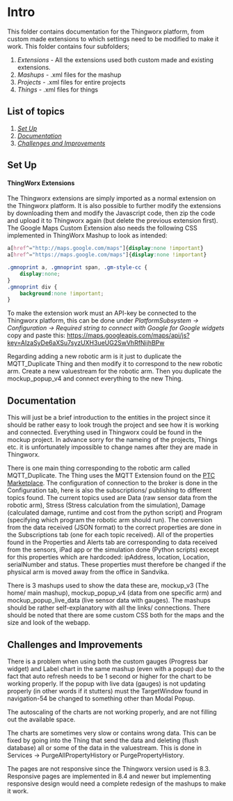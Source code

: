 # Intro
This folder contains documentation for the Thingworx platform, from custom made extensions to which settings need to be modified to make it work.
This folder contains four subfolders;
1. *Extensions* - All the extensions used both custom made and existing extensions.
2. *Mashups* - .xml files for the mashup
3. *Projects* - .xml files for entire projects
4. *Things* - .xml files for things
## List of topics
1. [*Set Up*](#of1)
2. [*Documentation*](#of2)
3. [*Challenges and Improvements*](#of3)


<a name="of1"></a>
## Set Up

#### ThingWorx Extensions 
The Thingworx extensions are simply imported as a normal extension on the Thingworx platform. It is also possible to further modify the extensions by downloading them and modify the Javascript code, then zip the code and upload it to Thingworx again (but delete the previous extension first). 
The Google Maps Custom Extension also needs the following CSS implemented in ThingWorx Mashup to look as intended:
```CSS
a[href^="http://maps.google.com/maps"]{display:none !important}
a[href^="https://maps.google.com/maps"]{display:none !important}

.gmnoprint a, .gmnoprint span, .gm-style-cc {
    display:none;
}
.gmnoprint div {
    background:none !important;
}
```
To make the extension work must an API-key be connected to the Thingworx platform, this can be done under *PlatformSubsystem -> Configuration -> Required string to connect with Google for Google widgets* copy and paste this: https://maps.googleapis.com/maps/api/js?key=AIzaSyDe6aXSu7syzUXH3ueUG2SwVhRfNijhBPw

Regarding adding a new robotic arm is it just to duplicate the MQTT_Duplicate Thing and then modify it to correspond to the new robotic arm.  Create a new valuestream for the robotic arm. Then you duplicate the mockup_popup_v4 and connect everything to the new Thing. 
<a name="of2"></a>
## Documentation
This will just be a brief introduction to the entities in the project since it should be rather easy to look trough the project and see how it is working and connected. 
Everything used in Thingworx could be found in the mockup project. In advance sorry for the nameing of the projects, Things etc. it is unfortunately impossible to change names after they are made in Thingworx.

There is one main thing corresponding to the robotic arm called MQTT_Duplicate. The Thing uses the MQTT Extension found on the [PTC Marketplace](https://marketplace.ptc.com/apps/193516/mq-telemetry-transport-mqtt#!overview). The configuration of connection to the broker is done in the Configuration tab, here is also the subscriptions/ publishing to different topics found. The current topics used are Data (raw sensor data from the robotic arm), Stress (Stress calculation from the simulation), Damage (calculated damage, runtime and cost from the python script) and Program (specifying which program the robotic arm should run). The conversion from the data received (JSON format) to the correct properties are done in the Subscriptions tab (one for each topic received). All of the properties found in the Properties and Alerts tab are corresponding to data received from the sensors, iPad app or the simulation done (Python scripts) except for this properties which are hardcoded: ipAddress, location, Location, serialNumber and status. These properties must therefore be changed if the physical arm is moved away from the office in Sandvika.

There is 3 mashups used to show the data these are, mockup_v3 (The home/ main mashup), mockup_popup_v4 (data from one specific arm) and mockup_popup_live_data (live sensor data with gauges). The mashups should be rather self-explanatory with all the links/ connections. There should be noted that there are some custom CSS both for the maps and the size and look of the webapp. 


<a name="of3"></a>
## Challenges and Improvements
There is a problem when using both the custom gauges (Progress bar widget) and Label chart in the same mashup (even with a popup) due to the fact that auto refresh needs to be 1 second or higher for the chart to be working properly. If the popup with live data (gauges) is not updating properly (in other words if it stutters) must the TargetWindow found in navigation-54 be changed to something other than Modal Popup.

The autoscaling of the charts are not working properly, and are not filling out the available space. 

The charts are sometimes very slow or contains wrong data. This can be fixed by going into the Thing that send the data and deleting (flush database) all or some of the data in the valuestream. This is done in Services -> PurgeAllPropertyHistory or PurgePropertyHistory.

The pages are not responsive since the Thingworx version used is 8.3. Responsive pages are implemented in 8.4 and newer but implementing responsive design would need a complete redesign of the mashups to make it work. 
